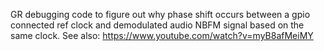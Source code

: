 GR debugging code to figure out why phase shift occurs between a gpio connected ref clock and demodulated audio NBFM signal based on the same clock.
See also: https://www.youtube.com/watch?v=myB8afMeiMY
